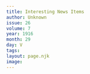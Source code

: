 ```yaml
---
title: Interesting News Items
author: Unknown
issue: 26
volume: 7
year: 1916
month: 29
day: V
tags:
layout: page.njk
image:
---
```

